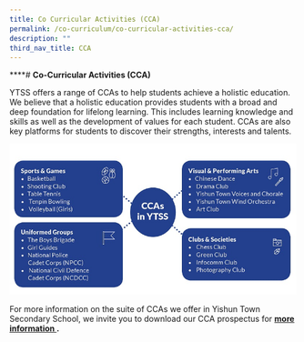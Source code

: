 ```yaml
---
title: Co Curricular Activities (CCA)
permalink: /co-curriculum/co-curricular-activities-cca/
description: ""
third_nav_title: CCA
---
```

****# **Co-Curricular Activities (CCA)**

YTSS offers a range of CCAs to help students achieve a holistic education. We believe that a holistic education provides students with a broad and deep foundation for lifelong learning. This includes learning knowledge and skills as well as the development of values for each student. CCAs are also key platforms for students to discover their strengths, interests and talents.

![](/images/CCA%20(1).jpg)

For more information on the suite of CCAs we offer in Yishun Town Secondary School, we invite you to download our CCA prospectus for [](https://online.fliphtml5.com/fomwr/watz/#p=1)**[more information ](https://online.fliphtml5.com/fomwr/watz/#p=1).**